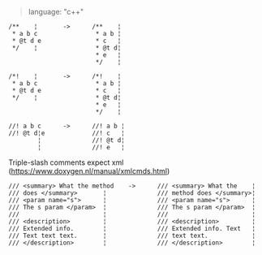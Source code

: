> language: "c++"

    /**    ¦       ->      /**    ¦
     * a b c                * a b ¦
     * @t d e               * c   ¦
     */    ¦                * @t d¦
                            * e   ¦
                            */    ¦

    /*!    ¦       ->      /*!    ¦
     * a b c                * a b ¦
     * @t d e               * c   ¦
     */    ¦                * @t d¦
                            * e   ¦
                            */    ¦

    //! a b c      ->      //! a b ¦
    //! @t d¦e             //! c   ¦
            ¦              //! @t d¦
            ¦              //! e   ¦

Triple-slash comments expect xml (https://www.doxygen.nl/manual/xmlcmds.html)

    /// <summary> What the method    ->      /// <summary> What the    ¦
    /// does </summary>       ¦              /// method does </summary>¦
    /// <param name="s">      ¦              /// <param name="s">      ¦
    /// The s param </param>  ¦              /// The s param </param>  ¦
    ///                       ¦              ///                       ¦
    /// <description>         ¦              /// <description>         ¦
    /// Extended info.        ¦              /// Extended info. Text   ¦
    /// Text text text.       ¦              /// text text.            ¦
    /// </description>        ¦              /// </description>        ¦
